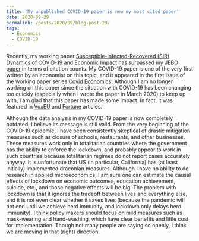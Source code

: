 ```yaml
---
title: 'My unpublished COVID-19 paper is now my most cited paper'
date: 2020-09-29
permalink: /posts/2020/09/blog-post-29/
tags:
  - Economics
  - COVID-19
---
```


Recently, my working paper [Susceptible-Infected-Recovered (SIR) Dynamics of COVID-19 and Economic Impact](https://arxiv.org/abs/2003.11221) has surpassed my [JEBO paper](https://doi.org/10.1016/j.jebo.2012.04.012) in terms of citation counts. My COVID-19 paper is one of the very first written by an economist on this topic, and it appeared in the first issue of the working paper series [Covid Economics](https://cepr.org/sites/default/files/news/CovidEcon1%20final.pdf). Although I am no longer working on this paper since the situation with COVID-19 has been changing too quickly (especially when I wrote the paper in March 2020) to keep up with, I am glad that this paper has made some impact. In fact, it was featured in [VoxEU](https://voxeu.org/article/early-draconian-social-distancing-may-be-suboptimal-fighting-covid-19-epidemic#) and [Fortune](https://fortune.com/2020/05/04/reopening-reopen-economy-coronavirus-covid-19-lifting-lockdown-economists) articles.

Although the data analysis in my COVID-19 paper is now completely outdated, I believe its message is still valid. From the very beginning of the COVID-19 epidemic, I have been consistently skeptical of drastic mitigation measures such as closure of schools, restaurants, and other businesses. These measures work only in totalitarian countries where the government has the ability to enforce the lockdown, and probably appear to work in such countries because totalitarian regimes do not report cases accurately anyway. It is unfortunate that US (in particular, California) has (at least initially) implemented draconian measures. Although I have no ability to do research in applied microeconomics, I am sure one can estimate the causal effects of lockdown on economic outcomes, education achievement, suicide, etc., and those negative effects will be big. The problem with lockdown is that it ignores the tradeoff between lives and everything else, and it is not even clear whether it saves lives (because the pandemic will not end until we achieve herd immunity, and lockdown only delays herd immunity). I think policy makers should focus on mild measures such as mask-wearing and hand-washing, which have clear benefits and little cost for implementation. Though not many people are saying so openly, I think we are moving in that (right) direction.
